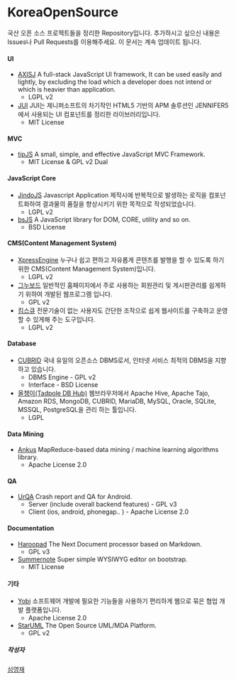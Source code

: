 # KoreaOpenSource

국산 오픈 소스 프로젝트들을 정리한 Repository입니다. 추가하시고 싶으신 내용은 Issues나 Pull Requests를 이용해주세요. 이 문서는 계속 업데이트 됩니다.

#### UI
* [AXISJ](http://axisj.com) A full-stack JavaScript UI framework, It can be used easily and lightly, by excluding the load which a developer does not intend or which is heavier than application.
	* LGPL v2
* [JUI](http://seogi1004.github.io/jui/) JUI는 제니퍼소프트의 차기작인 HTML5 기반의 APM 솔루션인 JENNIFER5에서 사용되는 UI 컴포넌트를 정리한 라이브러리입니다.
	* MIT License

#### MVC
* [tipJS](http://tipjs-team.github.io/tipJS/) A small, simple, and effective JavaScript MVC Framework.
	* MIT License & GPL v2 Dual

#### JavaScript Core
* [JindoJS](http://jindo.dev.naver.com/jindo_home/JindoJS.html) Javascript Application 제작시에 반복적으로 발생하는 로직을 컴포넌트화하여 결과물의 품질을 향상시키기 위한 목적으로 작성되었습니다.
	* LGPL v2
* [bsJS](https://github.com/projectBS/bsJS) A JavaScript library for DOM, CORE, utility and so on.
	* BSD License

#### CMS(Content Management System)
* [XpressEngine](http://www.xpressengine.com) 누구나 쉽고 편하고 자유롭게 콘텐츠를 발행을 할 수 있도록 하기 위한 CMS(Content Management System)입니다.
	* LGPL v2
* [그누보드](http://sir.co.kr) 일반적인 홈페이지에서 주로 사용하는 회원관리 및 게시판관리를 쉽게하기 위하여 개발된 웹프로그램 입니다.
	* GPL v2
* [킴스큐](http://www.kimsq.co.kr) 전문기술이 없는 사용자도 간단한 조작으로 쉽게 웹사이트를 구축하고 운영할 수 있게해 주는 도구입니다.
	* LGPL v2

#### Database
* [CUBRID](http://www.cubrid.com) 국내 유일의 오픈소스 DBMS로서, 인터넷 서비스 최적의 DBMS을 지향하고 있습니다.
	* DBMS Engine - GPL v2
	* Interface - BSD License
* [올챙이(Tadpole DB Hub)](https://sites.google.com/site/tadpolefordb/) 웹브라우저에서 Apache Hive, Apache Tajo, Amazon RDS, MongoDB, CUBRID, MariaDB, MySQL, Oracle, SQLite, MSSQL, PostgreSQL을 관리 하는 툴입니다.
	* LGPL

#### Data Mining
* [Ankus](http://openankus.org) MapReduce-based data mining / machine learning algorithms library.
	* Apache License 2.0

#### QA
* [UrQA](https://github.com/UrQA/URQA-Server) Crash report and QA for Android.
	* Server (include overall backend features) - GPL v3
	* Client (ios, android, phonegap.. ) - Apache License 2.0

#### Documentation
* [Haroopad](http://pad.haroopress.com) The Next Document processor based on Markdown.
	* GPL v3
* [Summernote](http://hackerwins.github.io/summernote/) Super simple WYSIWYG editor on bootstrap.
	* MIT License

#### 기타
* [Yobi](http://yobi.io) 소프트웨어 개발에 필요한 기능들을 사용하기 편리하게 웹으로 묶은 협업 개발 플랫폼입니다.
	* Apache License 2.0
* [StarUML](http://staruml.sourceforge.net/en/) The Open Source UML/MDA Platform.
	* GPL v2

##### 작성자
[심영재](http://hanul.me)
